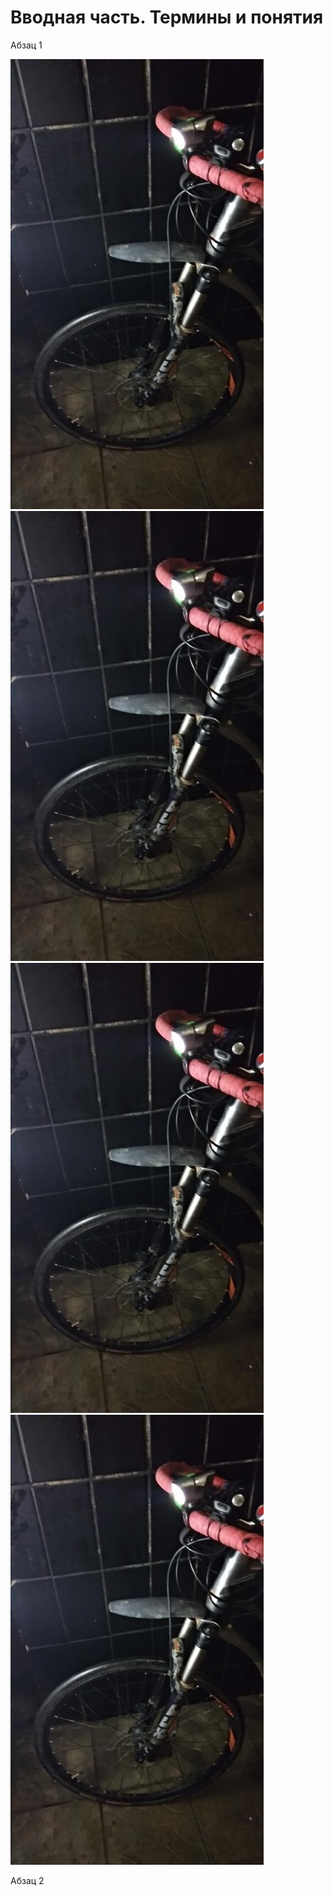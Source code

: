 # Вводная часть. Термины и понятия

Абзац 1

![](ris1.jpg)
![](ris1.jpg)
![](ris1.jpg)
![](ris1.jpg)

Абзац 2

